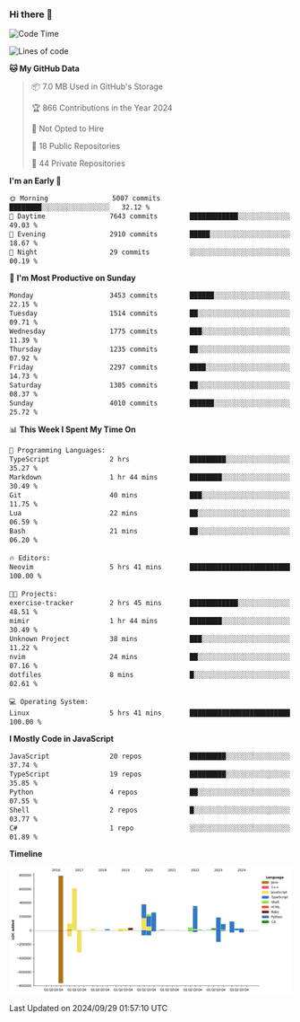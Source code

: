 ### Hi there 👋

<!--
**Clumsy-Coder/Clumsy-Coder** is a ✨ _special_ ✨ repository because its `README.md` (this file) appears on your GitHub profile.

Here are some ideas to get you started:

- 🔭 I’m currently working on ...
- 🌱 I’m currently learning ...
- 👯 I’m looking to collaborate on ...
- 🤔 I’m looking for help with ...
- 💬 Ask me about ...
- 📫 How to reach me: ...
- 😄 Pronouns: ...
- ⚡ Fun fact: ...
-->

<!-- anmol098/waka-readme-stats -->
<!--START_SECTION:waka-->
![Code Time](http://img.shields.io/badge/Code%20Time-895%20hrs%2055%20mins-blue)

![Lines of code](https://img.shields.io/badge/From%20Hello%20World%20I%27ve%20Written-3.4%20million%20lines%20of%20code-blue)

**🐱 My GitHub Data** 

> 📦 7.0 MB Used in GitHub's Storage 
 > 
> 🏆 866 Contributions in the Year 2024
 > 
> 🚫 Not Opted to Hire
 > 
> 📜 18 Public Repositories 
 > 
> 🔑 44 Private Repositories 
 > 
**I'm an Early 🐤** 

```text
🌞 Morning                5007 commits        ████████░░░░░░░░░░░░░░░░░   32.12 % 
🌆 Daytime                7643 commits        ████████████░░░░░░░░░░░░░   49.03 % 
🌃 Evening                2910 commits        █████░░░░░░░░░░░░░░░░░░░░   18.67 % 
🌙 Night                  29 commits          ░░░░░░░░░░░░░░░░░░░░░░░░░   00.19 % 
```
📅 **I'm Most Productive on Sunday** 

```text
Monday                   3453 commits        ██████░░░░░░░░░░░░░░░░░░░   22.15 % 
Tuesday                  1514 commits        ██░░░░░░░░░░░░░░░░░░░░░░░   09.71 % 
Wednesday                1775 commits        ███░░░░░░░░░░░░░░░░░░░░░░   11.39 % 
Thursday                 1235 commits        ██░░░░░░░░░░░░░░░░░░░░░░░   07.92 % 
Friday                   2297 commits        ████░░░░░░░░░░░░░░░░░░░░░   14.73 % 
Saturday                 1305 commits        ██░░░░░░░░░░░░░░░░░░░░░░░   08.37 % 
Sunday                   4010 commits        ██████░░░░░░░░░░░░░░░░░░░   25.72 % 
```


📊 **This Week I Spent My Time On** 

```text
💬 Programming Languages: 
TypeScript               2 hrs               █████████░░░░░░░░░░░░░░░░   35.27 % 
Markdown                 1 hr 44 mins        ████████░░░░░░░░░░░░░░░░░   30.49 % 
Git                      40 mins             ███░░░░░░░░░░░░░░░░░░░░░░   11.75 % 
Lua                      22 mins             ██░░░░░░░░░░░░░░░░░░░░░░░   06.59 % 
Bash                     21 mins             ██░░░░░░░░░░░░░░░░░░░░░░░   06.20 % 

🔥 Editors: 
Neovim                   5 hrs 41 mins       █████████████████████████   100.00 % 

🐱‍💻 Projects: 
exercise-tracker         2 hrs 45 mins       ████████████░░░░░░░░░░░░░   48.51 % 
mimir                    1 hr 44 mins        ████████░░░░░░░░░░░░░░░░░   30.49 % 
Unknown Project          38 mins             ███░░░░░░░░░░░░░░░░░░░░░░   11.22 % 
nvim                     24 mins             ██░░░░░░░░░░░░░░░░░░░░░░░   07.16 % 
dotfiles                 8 mins              █░░░░░░░░░░░░░░░░░░░░░░░░   02.61 % 

💻 Operating System: 
Linux                    5 hrs 41 mins       █████████████████████████   100.00 % 
```

**I Mostly Code in JavaScript** 

```text
JavaScript               20 repos            █████████░░░░░░░░░░░░░░░░   37.74 % 
TypeScript               19 repos            █████████░░░░░░░░░░░░░░░░   35.85 % 
Python                   4 repos             ██░░░░░░░░░░░░░░░░░░░░░░░   07.55 % 
Shell                    2 repos             █░░░░░░░░░░░░░░░░░░░░░░░░   03.77 % 
C#                       1 repo              ░░░░░░░░░░░░░░░░░░░░░░░░░   01.89 % 
```



**Timeline**

![Lines of Code chart](https://raw.githubusercontent.com/Clumsy-Coder/Clumsy-Coder/main/assets/bar_graph.png)


 Last Updated on 2024/09/29 01:57:10 UTC
<!--END_SECTION:waka-->
